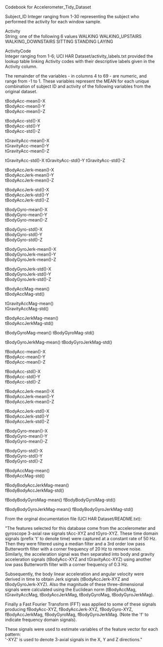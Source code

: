 Codebook for Accelerometer_Tidy_Dataset 

Subject_ID
	Integer ranging from 1-30 representing the subject who performed the activity for each window sample.	

Activity	
	String; one of the following 6 values
		WALKING
		WALKING_UPSTAIRS
		WALKING_DOWNSTAIRS
		SITTING
		STANDING
		LAYING

ActivityCode	
	Integer ranging from 1-6; UCI HAR Dataset/activity_labels.txt provided the lookup table linking Activity codes 		with their descriptive labels given in the Activity column. 		

The remainder of the variables - in columns 4 to 69 - are numeric, and range from -1 to 1. These variables represent the MEAN for each unique combination of subject ID and activity of the following variables from the original dataset.

tBodyAcc-mean()-X	
tBodyAcc-mean()-Y	
tBodyAcc-mean()-Z	

tBodyAcc-std()-X	
tBodyAcc-std()-Y	
tBodyAcc-std()-Z
	
tGravityAcc-mean()-X	
tGravityAcc-mean()-Y	
tGravityAcc-mean()-Z	

tGravityAcc-std()-X	
tGravityAcc-std()-Y	
tGravityAcc-std()-Z	

tBodyAccJerk-mean()-X	
tBodyAccJerk-mean()-Y	
tBodyAccJerk-mean()-Z	

tBodyAccJerk-std()-X	
tBodyAccJerk-std()-Y	
tBodyAccJerk-std()-Z	

tBodyGyro-mean()-X	
tBodyGyro-mean()-Y	
tBodyGyro-mean()-Z	

tBodyGyro-std()-X	
tBodyGyro-std()-Y	
tBodyGyro-std()-Z	

tBodyGyroJerk-mean()-X	
tBodyGyroJerk-mean()-Y	
tBodyGyroJerk-mean()-Z	

tBodyGyroJerk-std()-X	
tBodyGyroJerk-std()-Y	
tBodyGyroJerk-std()-Z	

tBodyAccMag-mean()	
tBodyAccMag-std()	

tGravityAccMag-mean()	
tGravityAccMag-std()	

tBodyAccJerkMag-mean()	
tBodyAccJerkMag-std()	

tBodyGyroMag-mean()	
tBodyGyroMag-std()	

tBodyGyroJerkMag-mean()	
tBodyGyroJerkMag-std()	

fBodyAcc-mean()-X	
fBodyAcc-mean()-Y	
fBodyAcc-mean()-Z	

fBodyAcc-std()-X	
fBodyAcc-std()-Y	
fBodyAcc-std()-Z	

fBodyAccJerk-mean()-X	
fBodyAccJerk-mean()-Y	
fBodyAccJerk-mean()-Z	

fBodyAccJerk-std()-X	
fBodyAccJerk-std()-Y	
fBodyAccJerk-std()-Z	

fBodyGyro-mean()-X	
fBodyGyro-mean()-Y	
fBodyGyro-mean()-Z	

fBodyGyro-std()-X	
fBodyGyro-std()-Y	
fBodyGyro-std()-Z	

fBodyAccMag-mean()	
fBodyAccMag-std()	

fBodyBodyAccJerkMag-mean()	
fBodyBodyAccJerkMag-std()	

fBodyBodyGyroMag-mean()	
fBodyBodyGyroMag-std()	

fBodyBodyGyroJerkMag-mean()	
fBodyBodyGyroJerkMag-std()


From the orginal documentation file (UCI HAR Dataset/README.txt): 

"The features selected for this database come from the accelerometer and gyroscope 3-axial raw signals tAcc-XYZ and tGyro-XYZ. These time domain signals (prefix 't' to denote time) were captured at a constant rate of 50 Hz. Then they were filtered using a median filter and a 3rd order low pass Butterworth filter with a corner frequency of 20 Hz to remove noise. Similarly, the acceleration signal was then separated into body and gravity acceleration signals (tBodyAcc-XYZ and tGravityAcc-XYZ) using another low pass Butterworth filter with a corner frequency of 0.3 Hz. 

Subsequently, the body linear acceleration and angular velocity were derived in time to obtain Jerk signals (tBodyAccJerk-XYZ and tBodyGyroJerk-XYZ). Also the magnitude of these three-dimensional signals were calculated using the Euclidean norm (tBodyAccMag, tGravityAccMag, tBodyAccJerkMag, tBodyGyroMag, tBodyGyroJerkMag). 

Finally a Fast Fourier Transform (FFT) was applied to some of these signals producing fBodyAcc-XYZ, fBodyAccJerk-XYZ, fBodyGyro-XYZ, fBodyAccJerkMag, fBodyGyroMag, fBodyGyroJerkMag. (Note the 'f' to indicate frequency domain signals). 

These signals were used to estimate variables of the feature vector for each pattern:  
'-XYZ' is used to denote 3-axial signals in the X, Y and Z directions." 	

